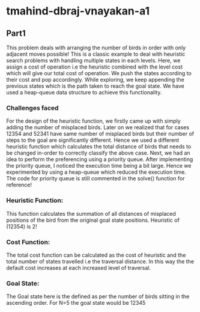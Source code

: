 # tmahind-dbraj-vnayakan-a1

## Part1 
This problem deals with arranging the number of birds in order with only adjacent moves possible! This is a classic example to deal with heuristic search problems with handling multiple states in each levels. Here, we assign a cost of operation i.e the heuristic combined with the level cost which will give our total cost of operation. We push the states according to their cost and pop accordingly. While exploring, we keep appending the previous states which is the path taken to reach the goal state. We have used a heap-queue data structure to achieve this functionality.

### Challenges faced
For the design of the heuristic function, we firstly came up with simply adding the number of misplaced birds. Later on we realized that for cases 12354 and 52341 have same number of misplaced birds but their number of steps to the goal are significantly different. Hence we used a different heuristic function which calculates the total distance of birds that needs to be changed in-order to correctly classify the above case. Next, we had an idea to perform the preferencing using a priority queue. After implementing the priority queue, I noticed the execution time being a bit large. Hence we experimented by using a heap-queue which reduced the execution time. The code for priority queue is still commented in the solve() function for reference!


### Heuristic Function:
This function calculates the summation of all distances of misplaced positions of the bird from the original goal state positions. 
Heuristic of (12354) is 2!

### Cost Function:
The total cost function can be calculated as the cost of heuristic and the total number of states travelled i.e the traversal distance. In this way the the default cost increases at each increased level of traversal.

### Goal State:
The Goal state here is the defined as per the number of birds sitting in the ascending order. For N=5 the goal state would be 12345

